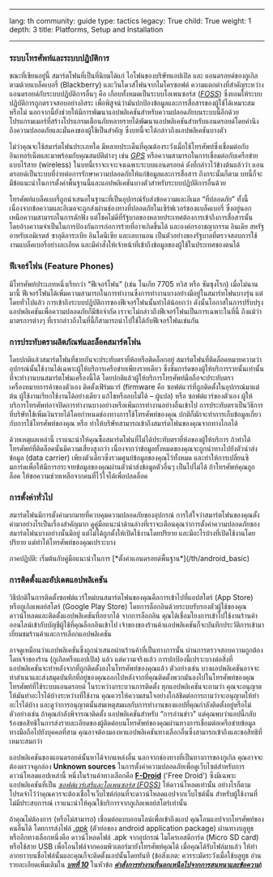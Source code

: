 

---

lang: th
community: guide
type: tactics
legacy: True
child: True
weight: 1
depth: 3
title: Platforms, Setup and Installation

---

### ระบบโทรศัพท์และระบบปฏิบัติการ  ###

ขณะที่เขียนอยู่นี้ สมาร์ตโฟนที่เป็นที่นิยมได้แก่ ไอโฟนของบริษัทแอปเปิล และ แอนดรอยด์ของกูเกิล ตามด้วยแบล็คเบอรี่ (Blackberry) และวินโดวส์โฟนจากไมโครซอฟต์ ความแตกต่างที่สำคัญระหว่างแอนดรอยด์กับระบบปฏิบัติการอื่นๆ คือ เกือบทั้งหมดเป็นระบบโอเพนซอร์ส ([*FOSS*](/th/Glossary#FOSS)) ซึ่งยอมให้ระบบปฏิบัติการถูกตรวจสอบอย่างอิสระ เพื่อพิสูจน์ว่ามันปกป้องข้อมูลและการสื่อสารของผู้ใช้ได้เหมาะสมหรือไม่ นอกจากนี้ยังช่วยให้มีการพัฒนาแอปพลิเคชันสำหรับความปลอดภัยบนระบบนี้อีกด้วย โปรแกรมเมอร์ที่สร้างโปรแกรมเตือนภัยหลายรายได้พัฒนาแอปพลิเคชันสำหรับแอนดรอยด์โดยคำนึงถึงความปลอดภัยและมั่นคงของผู้ใช้เป็นสำคัญ ซึ่งบทนี้จะได้กล่าวถึงแอปพลิเคชันบางตัว

ไม่ว่าคุณจะใช้สมาร์ตโฟนประเภทใด มีหลายประเด็นที่คุณต้องระวังเมื่อใช้โทรศัพท์ซึ่งเชื่อมต่อกับอินเทอร์เน็ตและมาพร้อมกับคุณสมบัติต่างๆ เช่น [*GPS*](/th/glossary#GPS) หรือความสามารถในการเชื่อมต่อกับเครือข่ายแบบไร้สาย (wireless) ในบทนี้เราจะเจาะจงเฉพาะระบบแอนดรอยด์ ดังที่กล่าวไว้ข้างต้นแล้วว่า แอนดรอยด์เป็นระบบที่ง่ายต่อการรักษาความปลอดภัยให้แก่ข้อมูลและการสื่อสาร ถึงกระนั้นก็ตาม บทนี้ก็จะมีข้อแนะนำในการตั้งค่าพื้นฐานนี้และแอปพลิเคชันบางตัวสำหรับระบบปฏิบัติการอื่นด้วย


โทรศัพท์แบล็คเบอรี่ถูกนำเสนอในฐานะที่เป็นอุปกรณ์รับส่งข้อความและอีเมล “ที่ปลอดภัย” ทั้งนี้เนื่องจากข้อความและอีเมลจะถูกส่งผ่านช่องทางที่ปลอดภัยในเซิร์ฟเวอร์ของแบล็คเบอรี่ ซึ่งอยู่นอกเหนือความสามารถในการดักฟัง แต่โชคไม่ดีที่รัฐบาลของหลายประเทศต้องการเข้าถึงการสื่อสารนั้น โดยอ้างความจำเป็นในการป้องกันการก่อการร้ายที่อาจเกิดขึ้นได้ และองค์กรอาชญากรรม อินเดีย สหรัฐอาหรับเอมิเรตส์ ซาอุดิอาระเบีย อินโดนีเซีย และเลบานอน เป็นตัวอย่างของรัฐบาลที่ตรวจสอบการใช้งานแบล็คเบอรี่อย่างละเอียด และมีคำสั่งให้เจ้าหน้าที่เข้าถึงข้อมูลของผู้ใช้ในประเทศของตนได้

### ฟีเจอร์โฟน (Feature Phones) ###

มีโทรศัพท์ประเภทหนึ่งเรียกว่า “ฟีเจอร์โฟน” (เช่น โนเกีย 7705 ทวิส หรือ ซัมซุงโรก) เมื่อไม่นานมานี้ ฟีเจอร์โฟนได้เพิ่มความสามารถในการทำงานซึ่งการทำงานบางอย่างมีอยู่ในสมาร์ทโฟนบางรุ่น แต่โดยทั่วไปแล้ว การเข้าถึงระบบปฏิบัติการของฟีเจอร์โฟนนั้นทำได้น้อยกว่า ดังนั้นโอกาสในการปรับปรุงแอปพลิเคชันเพื่อความปลอดภัยก็มีข้อจำกัด เราจะไม่กล่าวถึงฟีเจอร์โฟนเป็นการเฉพาะในที่นี้ ถึงแม้ว่ามาตรการต่างๆ ที่เรากล่าวถึงในที่นี้ก็สามารถนำไปใช้ได้กับฟีเจอร์โฟนเช่นกัน

### การประทับตราผลิตภัณฑ์และล็อคสมาร์ตโฟน ###

โดยปกติแล้วสมาร์ตโฟนที่ขายกันจะประทับตรายี่ห้อหรือติดล็อกอยู่ สมาร์ตโฟนที่ติดล็อคหมายความว่าอุปกรณ์นั้นใช้งานได้เฉพาะผู้ให้บริการเครือข่ายเพียงรายเดียว ซึ่งซิมการ์ดของผู้ให้บริการรายนั้นเท่านั้นที่จะทำงานบนสมาร์ตโฟนเครื่องนี้ได้ โดยปกติแล้วผู้ให้บริการโทรศัพท์มือถือจะประทับตราเครื่องหมายการค้าของตัวเอง ติดตั้งเฟิร์มแวร์ (firmware คือ ซอฟต์แวร์ที่ถูกติดตั้งในอุปกรณ์มาแต่ต้น ผู้ใช้งานเรียกใช้งานได้อย่างเดียว แก้ไขหรือลบไม่ได้ – ผู้แปล) หรือ ซอฟต์แวร์ของตัวเอง ผู้ให้บริการโทรศัพท์อาจปิดการทำงานบางอย่างหรือเพิ่มการทำงานอย่างอื่นเข้าไป การประทับตราเป็นวิธีการที่บริษัทใช้เพิ่มเงินรายได้โดยกำหนดช่องทางการใช้โทรศัพท์ของคุณ ปกติก็มักจะทำการเก็บข้อมูลเกี่ยวกับการใช้โทรศัพท์ของคุณ หรือ ทำให้บริษัทสามารถเข้าถึงสมาร์ตโฟนของคุณจากทางไกลได้

ด้วยเหตุผลเหล่านี้ เราแนะนำให้คุณซื้อสมาร์ตโฟนที่ไม่ได้ประทับตรายี่ห้อของผู้ให้บริการ ถ้าทำได้ โทรศัพท์ที่ติดล็อคนั้นมีความเสี่ยงสูงกว่า เนื่องจากว่าข้อมูลทั้งหมดของคุณจะถูกนำทางไปยังตัวนำส่งข้อมูล (data carrier) เพียงตัวเดียวซึ่งรวมศูนย์ข้อมูลของคุณไว้ทั้งหมด และทำให้การเปลี่ยนซิมการ์ดเพื่อให้มีการกระจายข้อมูลของคุณผ่านตัวนำส่งข้อมูลตัวอื่นๆ เป็นไปไม่ได้ ถ้าโทรศัพท์คุณถูกล็อค ให้ขอความช่วยเหลือจากคนที่ไว้ใจได้เพื่อปลดล็อค

### การตั้งค่าทั่วไป ###

สมาร์ตโฟนมีการตั้งค่ามากมายที่ควบคุมความปลอดภัยของอุปกรณ์ การใส่ใจว่าสมาร์ตโฟนของคุณตั้งค่ามาอย่างไรเป็นเรื่องสำคัญมาก ดูคู่มือแนะนำด้านล่างที่เราจะเตือนคุณว่าการตั้งค่าความปลอดภัยของสมาร์ตโฟนบางอย่างนั้นมีอยู่ แต่ไม่ได้ถูกตั้งให้เปิดใช้งานโดยปริยาย และมีอะไรบ้างที่เปิดใช้งานโดยปริยาย แต่ทำให้โทรศัพท์ของคุณเปราะบาง

<div class=getstarted markdown=1>
ภาคปฏิบัติ: เริ่มต้นกับคู่มือแนะนำในการ  [*ตั้งค่าแอนดรอยด์พื้นฐาน*](/th/android_basic)
</div>


### การติดตั้งและอัปเดตแอปพลิเคชัน ###

วิธีปกติในการติดตั้งซอฟต์แวร์ใหม่บนสมาร์ตโฟนของคุณคือการเข้าไปที่แอปสโตร์ (App Store) หรือกูเกิลเพลย์สโตร์ (Google Play Store) โดยการล็อกอินด้วยระบบรับรองตัวผู้ใช้ของคุณ ดาวน์โหลดและติดตั้งแอปพลิเคชันที่อยากได้ จากการล็อกอิน คุณได้เชื่อมโยงการเข้าไปใช้งานร้านค้าออนไลน์เข้ากับบัญชีผู้ใช้ที่คุณล็อกอินเข้าไป เจ้าของของร้านค้าแอปพลิเคชันก็จะบันทึกประวัติการเข้ามาเยี่ยมชมร้านค้าและการเลือกแอปพลิเคชัน

อาจดูเหมือนว่าแอปพลิเคชันซึ่งถูกนำเสนอผ่านร้านค้าที่เป็นทางการนั้น ผ่านการตรวจสอบความถูกต้องโดยเจ้าของร้าน (กูเกิลหรือแอปเปิล) แล้ว แต่ความจริงแล้ว การปกป้องนี้เปราะบางต่อสิ่งที่แอปพลิเคชันจะทำหลังจากที่ถูกติดตั้งลงในโทรศัพท์ของคุณแล้ว ตัวอย่างเช่น บางแอปพลิเคชันอาจจะทำสำเนาและส่งสมุดบันทึกที่อยู่ของคุณออกไปหลังจากที่คุณติดตั้งพวกมันลงไปในโทรศัพท์ของคุณ โทรศัพท์ที่ใช้ระบบแอนดรอยด์ ในระหว่างกระบวนการติดตั้ง ทุกแอปพลิเคชันจะถามว่า คุณจะอนุญาตให้มันทำอะไรได้บ้างระหว่างที่ใช้งาน คุณควรให้ความสนใจอย่างใกล้ชิดต่อการถามว่าจะอนุญาตให้ทำอะไรได้บ้าง และดูว่าการอนุญาตนั้นสมเหตุสมผลกับการทำงานของแอปที่คุณกำลังติดตั้งอยู่หรือไม่ ตัวอย่างเช่น ถ้าคุณกำลังพิจารณาติดตั้ง แอปพลิเคชันสำหรับ “การอ่านข่าว" แต่คุณพบว่าแอปนี้กลับร้องขอสิทธิในการส่งรายละเอียดของผู้ติดต่อบนโทรศัพท์ของคุณผ่านทางการเชื่อมต่อเครือข่ายข้อมูลทางมือถือไปยังบุคคลที่สาม คุณอาจต้องมองหาแอปพลิเคชันทางเลือกอื่นซึ่งสามารถเข้าถึงและขอสิทธิที่เหมาะสมกว่า

แอปพลิเคชันของแอนดรอยด์นั้นหาได้จากแหล่งอื่น นอกจากช่องทางที่เป็นทางการของกูเกิล คุณอาจจะต้องตรวจดูกล่อง **Unknown sources** ในการตั้งค่าความปลอดภัยเพื่อดูเว็บไซต์สำหรับการดาวน์โหลดแอปเหล่านี้ หนึ่งในร้านค้าทางเลือกคือ [**F-Droid**](http://f-droid.org) ('Free Droid') ซึ่งมีเฉพาะแอปพลิเคชันที่เป็น [*ซอฟต์แวร์เสรีและโอเพนซอร์ส (FOSS)*](/th/glossary#FOSS) ให้ดาวน์โหลดเท่านั้น อย่างไรก็ตาม โปรดจำไว้ว่าคุณควรจะต้องเชื่อใจเว็บไซต์ก่อนที่จะดาวน์โหลดแอปจากเว็บไซต์นั้น สำหรับผู้ใช้งานที่ไม่มีประสบการณ์ เราแนะนำให้คุณใช้บริการจากกูเกิลเพลย์สโตร์เท่านั้น

ถ้าคุณไม่ต้องการ (หรือไม่สามารถ) เชื่อมต่อแบบออนไลน์เพื่อเข้าถึงแอป คุณโอนแอปจากโทรศัพท์ของคนอื่นได้ โดยการส่งไฟล์ [*.apk*](/th/glossary#apk) (ตัวย่อของ android application package) ผ่านทางบลูทูธ หรืออีกทางเลือกหนึ่งคือ ดาวน์โหลดไฟล์ .apk จากอุปกรณ์ ไมโครเอสดีการ์ด (Micro SD card) หรือใช้สาย USB เพื่อโอนไฟล์จากคอมพิวเตอร์มายังโทรศัพท์คุณได้ เมื่อคุณได้รับไฟล์มาแล้ว ให้ทำลากยาวบนชื่อไฟล์นั้นและคุณก็จะติดตั้งแอปนั้นโดยทันที (ข้อสังเกต: ควรระมัดระวังเมื่อใช้บลูทูธ อ่านรายละเอียดเพิ่มเติมใน [***บทที่ 10***](/th/chapter-10) ในหัวข้อ  [***คำสั่งการทำงานที่นอกเหนือไปจากการสนทนาและข้อความ***](/th/chapter_10_2_4))

